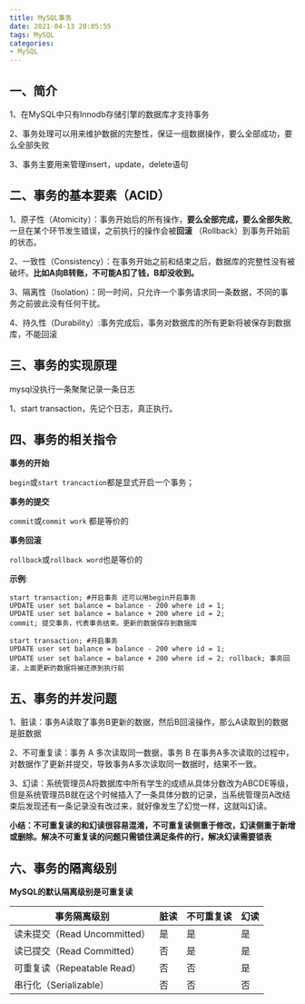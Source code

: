 ```yaml
---
title: MySQL事务
date: 2021-04-13 20:05:55
tags: MySQL
categories: 
- MySQL
---
```


## 一、简介

1、在MySQL中只有Innodb存储引擎的数据库才支持事务

2、事务处理可以用来维护数据的完整性，保证一组数据操作，要么全部成功，要么全部失败

3、事务主要用来管理insert，update，delete语句

<!--more-->

## 二、事务的基本要素（ACID）

1、原子性（Atomicity）：事务开始后的所有操作，**要么全部完成，要么全部失败**,一旦在某个环节发生错误，之前执行的操作会被**回滚** （Rollback）到事务开始前的状态。

2、一致性（Consistency）：在事务开始之前和结束之后，数据库的完整性没有被破坏。**比如A向B转账，不可能A扣了钱，B却没收到。** 

3、隔离性（Isolation）：同一时间，只允许一个事务请求同一条数据，不同的事务之前彼此没有任何干扰。

4、持久性（Durability）:事务完成后，事务对数据库的所有更新将被保存到数据库，不能回滚

## 三、事务的实现原理

mysql没执行一条聚聚记录一条日志

1、start transaction，先记个日志，真正执行。

## 四、事务的相关指令

**事务的开始**

`begin`或`start trancaction`都是显式开启一个事务；

**事务的提交**

`commit`或`commit work` 都是等价的

**事务回滚**

`rollback`或`rollback word`也是等价的

**示例**:

```
start transaction; #开启事务 还可以用begin开启事务
UPDATE user set balance = balance - 200 where id = 1; 
UPDATE user set balance = balance + 200 where id = 2;
commit; 提交事务，代表事务结束。更新的数据保存到数据库

start transaction; #开启事务
UPDATE user set balance = balance - 200 where id = 1; 
UPDATE user set balance = balance + 200 where id = 2; rollback; 事务回滚，上面更新的数据将被还原到执行前
```

## 五、事务的并发问题

1、脏读：事务A读取了事务B更新的数据，然后B回滚操作，那么A读取到的数据是脏数据

2、不可重复读：事务 A 多次读取同一数据，事务 B 在事务A多次读取的过程中，对数据作了更新并提交，导致事务A多次读取同一数据时，结果不一致。

3、幻读：系统管理员A将数据库中所有学生的成绩从具体分数改为ABCDE等级，但是系统管理员B就在这个时候插入了一条具体分数的记录，当系统管理员A改结束后发现还有一条记录没有改过来，就好像发生了幻觉一样，这就叫幻读。

**小结：不可重复读的和幻读很容易混淆，不可重复读侧重于修改，幻读侧重于新增或删除。解决不可重复读的问题只需锁住满足条件的行，解决幻读需要锁表**

## 六、事务的隔离级别

**MySQL的默认隔离级别是可重复读**

| 事务隔离级别                 | 脏读 | 不可重复读 | 幻读 |
| ---------------------------- | ---- | ---------- | ---- |
| 读未提交（Read Uncommitted） | 是   | 是         | 是   |
| 读已提交（Read Committed）   | 否   | 是         | 是   |
| 可重复读（Repeatable Read）  | 否   | 否         | 是   |
| 串行化（Serializable）       | 否   | 否         | 否   |